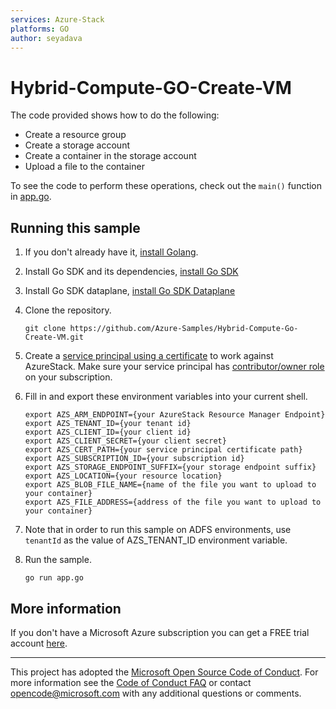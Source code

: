 ```yaml
---
services: Azure-Stack
platforms: GO
author: seyadava
---
```


# Hybrid-Compute-GO-Create-VM

The code provided shows how to do the following:

- Create a resource group
- Create a storage account
- Create a container in the storage account
- Upload a file to the container

To see the code to perform these operations,
check out the `main()` function in [app.go](app.go).


## Running this sample
1.  If you don't already have it, [install Golang](https://golang.org/doc/install).

2.  Install Go SDK and its dependencies, [install Go SDK](https://github.com/azure/azure-sdk-for-go) 

3. Install Go SDK dataplane, [install Go SDK Dataplane](https://github.com/Azure/azure-storage-blob-go/) 

4.  Clone the repository.

    ```
    git clone https://github.com/Azure-Samples/Hybrid-Compute-Go-Create-VM.git
    ```

5.  Create a [service principal using a certificate](https://docs.microsoft.com/en-us/azure/azure-stack/azure-stack-create-service-principals#create-a-service-principal-using-a-certificate) to work against AzureStack. Make sure your service principal has [contributor/owner role](https://docs.microsoft.com/en-us/azure/azure-stack/azure-stack-create-service-principals#assign-role-to-service-principal) on your subscription.

6.  Fill in and export these environment variables into your current shell. 

    ```
    export AZS_ARM_ENDPOINT={your AzureStack Resource Manager Endpoint}
    export AZS_TENANT_ID={your tenant id}
    export AZS_CLIENT_ID={your client id}
    export AZS_CLIENT_SECRET={your client secret}
    export AZS_CERT_PATH={your service principal certificate path}
    export AZS_SUBSCRIPTION_ID={your subscription id}
    export AZS_STORAGE_ENDPOINT_SUFFIX={your storage endpoint suffix}
    export AZS_LOCATION={your resource location}
    export AZS_BLOB_FILE_NAME={name of the file you want to upload to your container}
    export AZS_FILE_ADDRESS={address of the file you want to upload to your container}
    
    ```

7.  Note that in order to run this sample on ADFS environments, use `tenantId` as the value of AZS_TENANT_ID environment variable.


8. Run the sample.

    ```
    go run app.go
    ```
    
## More information

If you don't have a Microsoft Azure subscription you can get a FREE trial account [here](http://go.microsoft.com/fwlink/?LinkId=330212).

---

This project has adopted the [Microsoft Open Source Code of Conduct](https://opensource.microsoft.com/codeofconduct/). For more information see the [Code of Conduct FAQ](https://opensource.microsoft.com/codeofconduct/faq/) or contact [opencode@microsoft.com](mailto:opencode@microsoft.com) with any additional questions or comments.
